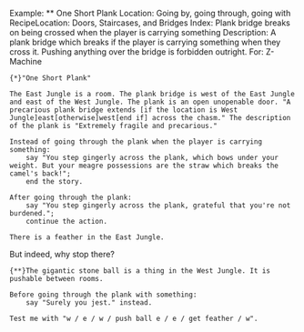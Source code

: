 Example: ** One Short Plank
Location: Going by, going through, going with
RecipeLocation: Doors, Staircases, and Bridges
Index: Plank bridge breaks on being crossed when the player is carrying something
Description: A plank bridge which breaks if the player is carrying something when they cross it. Pushing anything over the bridge is forbidden outright.
For: Z-Machine

  

``` inform7
{*}"One Short Plank"

The East Jungle is a room. The plank bridge is west of the East Jungle and east of the West Jungle. The plank is an open unopenable door. "A precarious plank bridge extends [if the location is West Jungle]east[otherwise]west[end if] across the chasm." The description of the plank is "Extremely fragile and precarious."

Instead of going through the plank when the player is carrying something:
	say "You step gingerly across the plank, which bows under your weight. But your meagre possessions are the straw which breaks the camel's back!";
	end the story.

After going through the plank:
	say "You step gingerly across the plank, grateful that you're not burdened.";
	continue the action.

There is a feather in the East Jungle.
```

  
But indeed, why stop there?

  

``` inform7
{**}The gigantic stone ball is a thing in the West Jungle. It is pushable between rooms.

Before going through the plank with something:
	say "Surely you jest." instead.

Test me with "w / e / w / push ball e / e / get feather / w".
```

